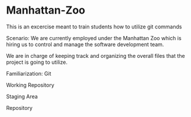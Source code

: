 # Manhattan-Zoo

This is an excercise meant to train students how to utilize git commands

Scenario:
We are currently employed under the Manhattan Zoo which is hiring us to 
control and manage the software development team.

We are in charge of keeping track and organizing the overall files that the
project is going to utilize.

Familiarization:
Git

Working Repository

Staging Area

Repository
